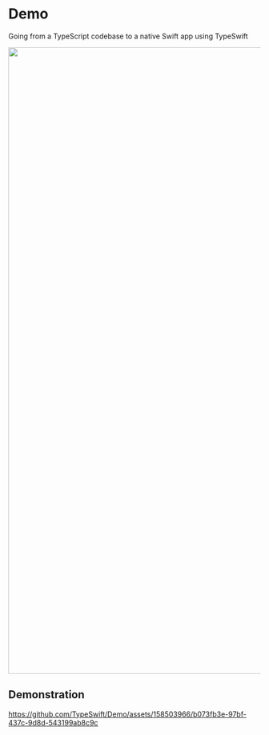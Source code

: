 # Demo
Going from a TypeScript codebase to a native Swift app using TypeSwift

<p align="center">
  <picture>
    <source media="(prefers-color-scheme: dark)" width="1252" alt="iOS Canvas Preview" srcset="https://github.com/TypeSwift/Demo/assets/158503966/0fe09f97-4e1b-443e-83c8-acee97ebeea4">
    <source media="(prefers-color-scheme: light)" width="1252" alt="iOS Canvas Preview" srcset="https://github.com/TypeSwift/Demo/assets/158503966/6152620f-92d9-4388-8260-34b353413fd8">
    <img width="1252" alt="iOS Canvas Preview" src="https://github.com/TypeSwift/Demo/assets/158503966/6152620f-92d9-4388-8260-34b353413fd8">
  </picture>
</p>

## Demonstration

https://github.com/TypeSwift/Demo/assets/158503966/b073fb3e-97bf-437c-9d8d-543199ab8c9c
